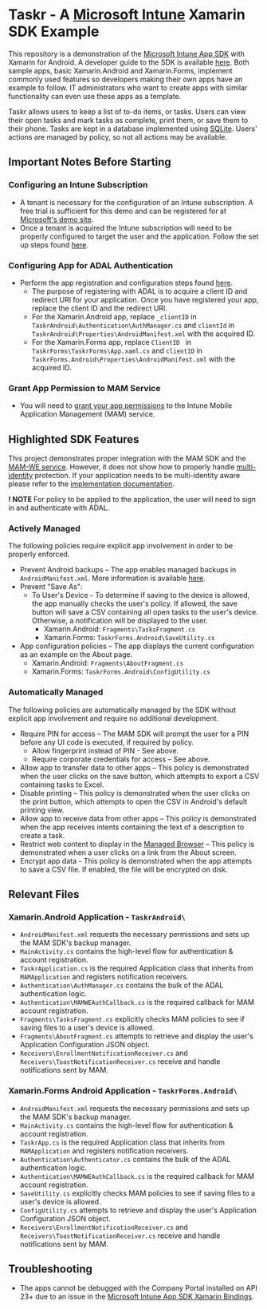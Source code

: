 # Taskr - A [Microsoft Intune](https://www.microsoft.com/en-us/cloud-platform/microsoft-intune) Xamarin SDK Example
This repository is a demonstration of the [Microsoft Intune App SDK](https://docs.microsoft.com/en-us/intune/app-sdk) with Xamarin for Android. A developer guide to the SDK is available [here](https://docs.microsoft.com/en-us/intune/app-sdk-xamarin). Both sample apps, basic Xamarin.Android and Xamarin.Forms, implement commonly used features so developers making their own apps have an example to follow. IT administrators who want to create apps with similar functionality can even use these apps as a template.

Taskr allows users to keep a list of to-do items, or tasks. Users can view their open tasks and mark tasks as complete, print them, or save them to their phone. Tasks are kept in a database implemented using [SQLite](https://docs.microsoft.com/en-us/xamarin/android/data-cloud/data-access/using-sqlite-orm). Users' actions are managed by policy, so not all actions may be available.

## Important Notes Before Starting
### Configuring an Intune Subscription
- A tenant is necessary for the configuration of an Intune subscription. A free trial is sufficient for this demo and can be registered for at [Microsoft's demo site](https://demos.microsoft.com).
- Once a tenant is acquired the Intune subscription will need to be properly configured to target the user and the application. Follow the set up steps found [here](https://docs.microsoft.com/en-us/intune/setup-steps).
### Configuring App for ADAL Authentication
- Perform the app registration and configuration steps found [here](https://github.com/Azure-Samples/active-directory-android#register--configure-your-app). 
  - The purpose of registering with ADAL is to acquire a client ID and redirect URI for your application. Once you have registered your app, replace the client ID and the redirect URI.
  - For the Xamarin.Android app, replace `_clientID` in `TaskrAndroid\Authentication\AuthManager.cs` and `clientId` in `TaskrAndroid\Properties\AndroidManifest.xml` with the acquired ID.
  - For the Xamarin.Forms app, replace `ClientID ` in `TaskrForms\TaskrForms\App.xaml.cs` and `clientID` in `TaskrForms.Android\Properties\AndroidManifest.xml` with the acquired ID.
### Grant App Permission to MAM Service
- You will need to [grant your app permissions](https://docs.microsoft.com/en-us/intune/app-sdk-get-started#give-your-app-access-to-the-intune-app-protection-service-optional) to the Intune Mobile Application Management (MAM) service.

## Highlighted SDK Features
This project demonstrates proper integration with the MAM SDK and the [MAM-WE service](https://docs.microsoft.com/en-us/intune/app-sdk-android#app-protection-policy-without-device-enrollment). However, it does not show how to properly handle [multi-identity](https://docs.microsoft.com/en-us/intune/app-sdk-android#multi-identity-optional) protection. If your application needs to be multi-identity aware please refer to the [implementation documentation](https://docs.microsoft.com/en-us/intune/app-sdk-android#enabling-multi-identity).

__! NOTE__ For policy to be applied to the application, the user will need to sign in and authenticate with ADAL. 

### Actively Managed
The following policies require explicit app involvement in order to be properly enforced. 

- Prevent Android backups – The app enables managed backups in `AndroidManifest.xml`. More information is available [here](https://docs.microsoft.com/en-us/intune/app-sdk-android#protecting-backup-data).
- Prevent "Save As": 
  - To User's Device - To determine if saving to the device is allowed, the app manually checks the user's policy. If allowed, the save button will save a CSV containing all open tasks to the user's device. Otherwise, a notification will be displayed to the user.
    - Xamarin.Android: `Fragments\TasksFragment.cs`
    - Xamarin.Forms: `TaskrForms.Android\SaveUtility.cs`
- App configuration policies – The app displays the current configuration as an example on the About page.
    - Xamarin.Android: `Fragments\AboutFragment.cs`
    - Xamarin.Forms: `TaskrForms.Android\ConfigUtility.cs`

### Automatically Managed
The following policies are automatically managed by the SDK without explicit app involvement and require no additional development.

- Require PIN for access – The MAM SDK will prompt the user for a PIN before any UI code is executed, if required by policy.
  - Allow fingerprint instead of PIN - See above.
  - Require corporate credentials for access – See above.
- Allow app to transfer data to other apps – This policy is demonstrated when the user clicks on the save button, which attempts to export a CSV containing tasks to Excel.
- Disable printing – This policy is demonstrated when the user clicks on the print button, which attempts to open the CSV in Android's default printing view.
- Allow app to receive data from other apps – This policy is demonstrated when the app receives intents containing the text of a description to create a task.
- Restrict web content to display in the [Managed Browser](https://docs.microsoft.com/en-us/intune/app-configuration-managed-browser) – This policy is demonstrated when a user clicks on a link from the About screen.
- Encrypt app data - This policy is demonstrated when the app attempts to save a CSV file. If enabled, the file will be encrypted on disk.

## Relevant Files
### Xamarin.Android Application - `TaskrAndroid\`
- `AndroidManifest.xml` requests the necessary permissions and sets up the MAM SDK's backup manager.
- `MainActivity.cs` contains the high-level flow for authentication & account registration.
- `TaskrApplication.cs` is the required Application class that inherits from `MAMApplication` and registers notification receivers.
- `Authentication\AuthManager.cs` contains the bulk of the ADAL authentication logic.
- `Authentication\MAMWEAuthCallback.cs` is the required callback for MAM account registration.
- `Fragments\TasksFragment.cs` explicitly checks MAM policies to see if saving files to a user's device is allowed.
- `Fragments\AboutFragment.cs` attempts to retrieve and display the user's Application Configuration JSON object.
- `Receivers\EnrollmentNotificationReceiver.cs` and `Receivers\ToastNotificationReceiver.cs` receive and handle notifications sent by MAM.

### Xamarin.Forms Android Application - `TaskrForms.Android\`
- `AndroidManifest.xml` requests the necessary permissions and sets up the MAM SDK's backup manager.
- `MainActivity.cs` contains the high-level flow for authentication & account registration.
- `TaskrApp.cs` is the required Application class that inherits from `MAMApplication` and registers notification receivers.
- `Authentication\Authenticator.cs` contains the bulk of the ADAL authentication logic.
- `Authentication\MAMWEAuthCallback.cs` is the required callback for MAM account registration.
- `SaveUtility.cs` explicitly checks MAM policies to see if saving files to a user's device is allowed.
- `ConfigUtility.cs` attempts to retrieve and display the user's Application Configuration JSON object.
- `Receivers\EnrollmentNotificationReceiver.cs` and `Receivers\ToastNotificationReceiver.cs` receive and handle notifications sent by MAM.

## Troubleshooting
- The apps cannot be debugged with the Company Portal installed on API 23+ due to an issue in the [Microsoft Intune App SDK Xamarin Bindings](https://github.com/msintuneappsdk/intune-app-sdk-xamarin).
